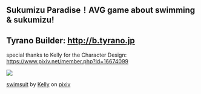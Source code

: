 Sukumizu Paradise！AVG game about swimming & sukumizu!
---------------------------------------------------------------------
Tyrano Builder:
http://b.tyrano.jp
---------------------------------------------------------------------
special thanks to Kelly for the Character Design:
https://www.pixiv.net/member.php?id=16674099

![](https://i.pximg.net/img-original/img/2016/07/27/21/37/08/58114710_p0.jpg)

<noscript><p><a href="https://www.pixiv.net/member_illust.php?mode=medium&amp;illust_id=58114710" target="_blank">swimsuit</a> by <a href="https://www.pixiv.net/member.php?id=16674099" target="_blank">Kelly</a> on <a href="https://www.pixiv.net/" target="_blank">pixiv</a></p></noscript>
